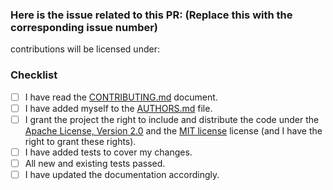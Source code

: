 <!--
Please provide a related issue number if applicable. If not, please create one first.
-->

### Here is the issue related to this PR: (Replace this with the corresponding issue number)

<!--
Replace This Text:
Include a description of the PR.

What does it do? Why is it necessary? What problem does it solve?
-->

contributions will be licensed under:

### Checklist

- [ ] I have read the [CONTRIBUTING.md](/CONTRIBUTING.md) document.
- [ ] I have added myself to the [AUTHORS.md](/AUTHORS.md) file.
- [ ] I grant the project the right to include and distribute the code under the
      [Apache License, Version 2.0](./LICENSE-APACHE) and the
      [MIT license](./LICENSE-MIT) license (and I have the right to grant these
      rights).
- [ ] I have added tests to cover my changes.
- [ ] All new and existing tests passed.
- [ ] I have updated the documentation accordingly.
